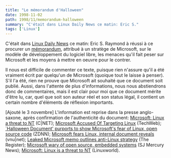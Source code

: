 ```yaml
---
title: "Le mémorandum d'Halloween"
date: 1998-11-02
path: 1998/11/memorandum-halloween
summary: "C'était dans Linux Daily News ce matin: Eric S."
tags: ['Linux']
---
```


<P>
C'était dans <A HREF="http://lwn.net/daily/">Linux Daily
News</A> ce matin: Eric S. Raymond à réussi à ce procurer un <A HREF="http://www.tuxedo.org/~esr/halloween.html">mémorandum</A>, attribué
à un stratège de Microsoft, sur le modèle de développement du logiciel
libre, les menaces qu'il fait peser sur Microsoft et les moyens à mettre
en oeuvre pour le contrer.
</P>

<P>
Il nous est difficile de commenter ce texte, puisque rien n'assure qu'il
a été vraiment écrit par quelqu'un de Microsoft (quoique tout le laisse
à penser). S'il l'a été, rien ne prouve que Microsoft ait souhaité que
ce document soit publié. Aussi, dans l'attente de plus d'informations,
nous nous abstiendrons donc de commentaires, mais il est clair pour moi
que ce document mérite d'être lu, car, quel que soit son auteur réel et
son status légal, il contient un certain nombre d'éléments de réflexion
importants.
</P>

<P>
[Ajouté le 3 novembre] L'information est reprise dans la presse anglo-saxone,
après confirmation de l'authenticité du document:
<A HREF="http://www.news.com/News/Item/0,4,28215,00.html?owv">Microsoft: Linux a threat to NT</A> (C|NET);
<A HREF="http://www.techweb.com/wire/story/TWB19981102S0005">Microsoft Accused Of Targeting Linux</A> (TechWeb);
<A HREF="http://www.zdnet.com/zdnn/stories/news/0,4586,2158704,00.html">`Halloween Document' purports to show Microsoft's fear of Linux,
open source code</A> (ZDNN);
<A HREF="http://webserv.vnu.co.uk/www_user/plsql/pkg_vnu_msn.homepage?p_story=67583">Microsoft fears Linux, internal document reveals</A> (vnu|net);
<A HREF="http://www.theregister.co.uk/981103-000001.html">Leaked Microsoft memo outlines anti-Linux strategy</A> (The Register);
<A HREF="http://www.mercurycenter.com/columnists/gillmor/docs/dg110398.htm">Microsoft wary of open source, embedded systems</A> (SJ Mercury News);
<A HREF="http://www.linuxworld.com/linuxworld/lw-1998-10/lw-10-halloween.html">Microsoft: Linux is a threat to NT</A> (Linuxworld).
</P>


